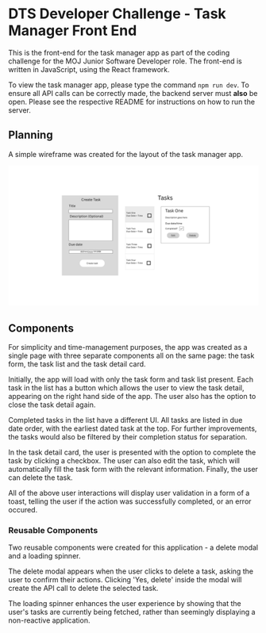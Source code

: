# DTS Developer Challenge - Task Manager Front End

This is the front-end for the task manager app as part of the coding challenge for the MOJ Junior Software Developer role. The front-end is written in JavaScript, using the React framework.

To view the task manager app, please type the command `npm run dev`. To ensure all API calls can be correctly made, the backend server must **also** be open. Please see the respective README for instructions on how to run the server.

## Planning

A simple wireframe was created for the layout of the task manager app.

![Task manager app wireframe](public/task-manager-wireframe.png)

## Components

For simplicity and time-management purposes, the app was created as a single page with three separate components all on the same page: the task form, the task list and the task detail card.

Initially, the app will load with only the task form and task list present. Each task in the list has a button which allows the user to view the task detail, appearing on the right hand side of the app. The user also has the option to close the task detail again.

Completed tasks in the list have a different UI. All tasks are listed in due date order, with the earliest dated task at the top. For further improvements, the tasks would also be filtered by their completion status for separation.

In the task detail card, the user is presented with the option to complete the task by clicking a checkbox. The user can also edit the task, which will automatically fill the task form with the relevant information. Finally, the user can delete the task.

All of the above user interactions will display user validation in a form of a toast, telling the user if the action was successfully completed, or an error occured.

### Reusable Components

Two reusable components were created for this application - a delete modal and a loading spinner.

The delete modal appears when the user clicks to delete a task, asking the user to confirm their actions. Clicking 'Yes, delete' inside the modal will create the API call to delete the selected task.

The loading spinner enhances the user experience by showing that the user's tasks are currently being fetched, rather than seemingly displaying a non-reactive application.

